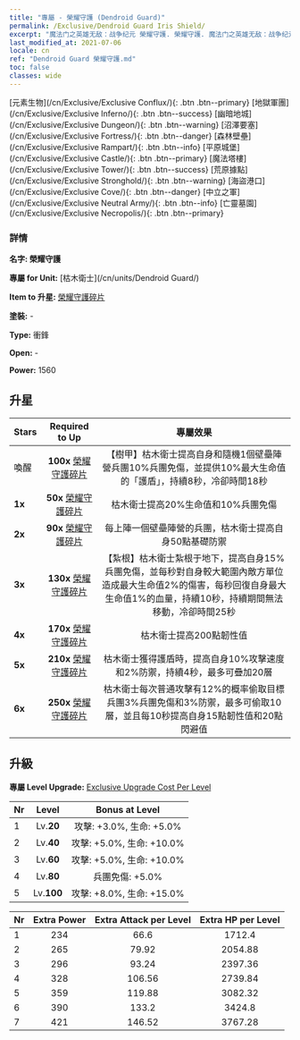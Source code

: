 ```yaml
---
title: "專屬 - 榮耀守護 (Dendroid Guard)"
permalink: /Exclusive/Dendroid Guard Iris Shield/
excerpt: "魔法门之英雄无敌：战争纪元 榮耀守護. 榮耀守護. 魔法门之英雄无敌：战争纪元 專屬 榮耀守護. 枯木衛士 專屬."
last_modified_at: 2021-07-06
locale: cn
ref: "Dendroid Guard 榮耀守護.md"
toc: false
classes: wide
---
```

 [元素生物](/cn/Exclusive/Exclusive Conflux/){: .btn .btn--primary} [地獄軍團](/cn/Exclusive/Exclusive Inferno/){: .btn .btn--success} [幽暗地城](/cn/Exclusive/Exclusive Dungeon/){: .btn .btn--warning} [沼澤要塞](/cn/Exclusive/Exclusive Fortress/){: .btn .btn--danger} [森林壁壘](/cn/Exclusive/Exclusive Rampart/){: .btn .btn--info} [平原城堡](/cn/Exclusive/Exclusive Castle/){: .btn .btn--primary} [魔法塔樓](/cn/Exclusive/Exclusive Tower/){: .btn .btn--success} [荒原據點](/cn/Exclusive/Exclusive Stronghold/){: .btn .btn--warning} [海盜港口](/cn/Exclusive/Exclusive Cove/){: .btn .btn--danger} [中立之軍](/cn/Exclusive/Exclusive Neutral Army/){: .btn .btn--info} [亡靈墓園](/cn/Exclusive/Exclusive Necropolis/){: .btn .btn--primary} 

### 詳情
 **名字: 榮耀守護** 

 **專屬 for Unit:** [枯木衛士](/cn/units/Dendroid Guard/) 

 **Item to 升星:** [榮耀守護碎片](/cn/Items/con_913/)

 **塗裝:** -

 **Type:** 衝鋒

 **Open:** -

 **Power:** 1560

## 升星

  |     Stars    |  Required to Up | 專屬效果 |
  |:-------------|:---------------:|:---------------:|
  |  喚醒  | **100x** [榮耀守護碎片](/cn/Items/con_913/) | 【樹甲】枯木衛士提高自身和隨機1個壁壘陣營兵團10%兵團免傷，並提供10%最大生命值的「護盾」，持續8秒，冷卻時間18秒 |
  | **1x** <i class="fas fa-star"/> | **50x** [榮耀守護碎片](/cn/Items/con_913/) | 枯木衛士提高20%生命值和10%兵團免傷 |
  | **2x** <i class="fas fa-star"/> | **90x** [榮耀守護碎片](/cn/Items/con_913/) | 每上陣一個壁壘陣營的兵團，枯木衛士提高自身50點基礎防禦 |
  | **3x** <i class="fas fa-star"/> | **130x** [榮耀守護碎片](/cn/Items/con_913/) | 【紮根】枯木衛士紮根于地下，提高自身15%兵團免傷，並每秒對自身較大範圍內敵方單位造成最大生命值2%的傷害，每秒回復自身最大生命值1%的血量，持續10秒，持續期間無法移動，冷卻時間25秒 |
  | **4x** <i class="fas fa-star"/> | **170x** [榮耀守護碎片](/cn/Items/con_913/) | 枯木衛士提高200點韌性值 |
  | **5x** <i class="fas fa-star"/> | **210x** [榮耀守護碎片](/cn/Items/con_913/) | 枯木衛士獲得護盾時，提高自身10%攻擊速度和2%防禦，持續4秒，最多可疊加20層 |
  | **6x** <i class="fas fa-star"/> | **250x** [榮耀守護碎片](/cn/Items/con_913/) | 枯木衛士每次普通攻擊有12%的概率偷取目標兵團3%兵團免傷和3%防禦，最多可偷取10層，並且每10秒提高自身15點韌性值和20點閃避值 |


## 升級
 **專屬 Level Upgrade:** [Exclusive Upgrade Cost Per Level](/Exclusive/ExclusiveUpgradeCostPerLevel/)

  |  Nr  |   Level  | Bonus at Level |
  |:-----|:--------:|:--------------:|
  | 1 | Lv.**20** | 攻擊: +3.0%, 生命: +5.0% |
  | 2 | Lv.**40** | 攻擊: +5.0%, 生命: +10.0% |
  | 3 | Lv.**60** | 攻擊: +5.0%, 生命: +10.0% |
  | 4 | Lv.**80** | 兵團免傷: +5.0% |
  | 5 | Lv.**100** | 攻擊: +8.0%, 生命: +15.0% |


  |  Nr  |  Extra Power | Extra Attack per Level | Extra HP per Level |
  |:-----|:--------:|:--------:|:--------:|
  | 1 | 234 | 66.6 | 1712.4 |
  | 2 | 265 | 79.92 | 2054.88 |
  | 3 | 296 | 93.24 | 2397.36 |
  | 4 | 328 | 106.56 | 2739.84 |
  | 5 | 359 | 119.88 | 3082.32 |
  | 6 | 390 | 133.2 | 3424.8 |
  | 7 | 421 | 146.52 | 3767.28 |


